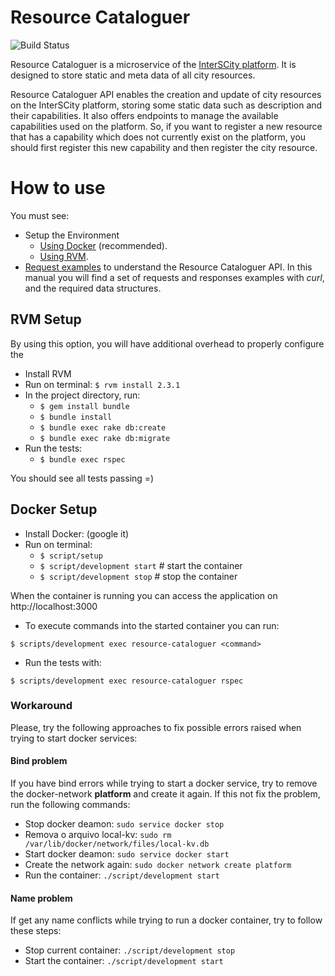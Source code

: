 # Resource Cataloguer

![Build Status](https://gitlab.com/smart-city-software-platform/resource-cataloguer/badges/master/build.svg)

Resource Cataloguer is a microservice of the
[InterSCity platform](http://interscity.org/). It is designed to store 
static and meta data of all city resources.

Resource Cataloguer API enables the creation and update of city resources
on the InterSCity platform, storing some static data such as description 
and their capabilities. It also offers endpoints to manage the
available capabilities used on the platform. So, if you want to register a
new resource that has a capability which does not currently exist on the 
platform, you should first register this new capability and then
register the city resource.

# How to use

You must see:
* Setup the Environment
  * [Using Docker](#docker-setup) (recommended).
  * [Using RVM](#rvm-setup).
* [Request examples](requests.md) to understand the Resource Cataloguer
API. 
In this manual you will find a set of requests and responses examples with *curl*,
and the required data structures.

## RVM Setup

By using this option, you will have additional overhead to properly configure
the

* Install RVM
* Run on terminal: ```$ rvm install 2.3.1```
* In the project directory, run:
  * ```$ gem install bundle```
  * ```$ bundle install```
  * ```$ bundle exec rake db:create```
  * ```$ bundle exec rake db:migrate```
* Run the tests:
  * ```$ bundle exec rspec```

You should see all tests passing =)

## Docker Setup

* Install Docker: (google it)
* Run on terminal:
  * ```$ script/setup```
  * ```$ script/development start``` # start the container
  * ```$ script/development stop```  # stop the container

When the container is running you can access the application on
http://localhost:3000

* To execute commands into the started container you can run:

```$ scripts/development exec resource-cataloguer <command>```

* Run the tests with:

```$ scripts/development exec resource-cataloguer rspec```

### Workaround

Please, try the following approaches to fix possible errors raised when 
trying to start docker services:

#### Bind problem

If you have bind errors while trying to start a docker service, try
to remove the docker-network **platform** and create it again. If this not fix
the problem, run the following commands:

* Stop docker deamon: ```sudo service docker stop```
* Remova o arquivo local-kv: ```sudo rm /var/lib/docker/network/files/local-kv.db```
* Start docker deamon: ```sudo service docker start```
* Create the network again: ```sudo docker network create platform```
* Run the container: ```./script/development start```

#### Name problem

If get any name conflicts while trying to run a docker container, try to 
follow these steps:

* Stop current container: ```./script/development stop```
* Start the container: ```./script/development start```
